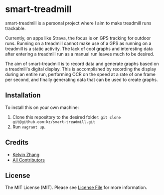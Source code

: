 # smart-treadmill

smart-treadmill is a personal project where I aim to make treadmill runs trackable.

Currently, on apps like Strava, the focus is on GPS tracking for outdoor runs. Running on a treadmill cannot make use of a GPS as running on a treadmill is a static activity. The lack of cool graphs and interesting data after entering a treadmill run as a manual run leaves much to be desired.

The aim of smart-treadmill is to record data and generate graphs based on a treadmill's digital display. This is accomplished by recording the display during an entire run, performing OCR on the speed at a rate of one frame per second, and finally generating data that can be used to create graphs.

## Installation

To install this on your own machine:

1. Clone this repository to the desired folder: `git clone git@github.com:kz/smart-treadmill.git`
2. Run `vagrant up`.

## Credits

- [Kelvin Zhang](https://github.com/kz)
- [All Contributors](link-contributors)

## License

The MIT License (MIT). Please see [License File](LICENSE.md) for more information.